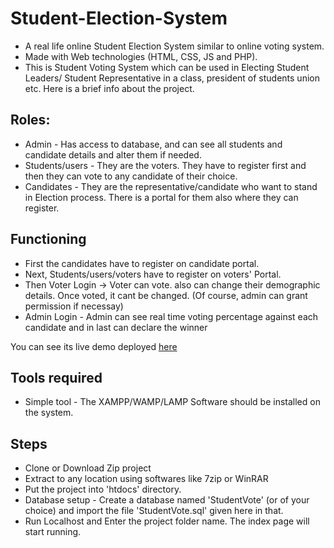 # Student-Election-System
<ul>
<li>A real life online Student Election System similar to online voting system.</li>
<li>Made with Web technologies (HTML, CSS, JS and PHP).</li>
<li>This is Student Voting System which can be used in Electing Student Leaders/ Student Representative in a class, president of students union etc. Here is a brief info about the project.</li>
</ul>

## Roles:
<ul>
<li>Admin - Has access to database, and can see all students and candidate details and alter them if needed. </li>
<li> Students/users - They are the voters. They have to register first and then they can vote to any candidate of their choice. </li>
<li> Candidates - They are the representative/candidate who want to stand in Election process. There is a portal for them also where they can register.</li>
</ul>

## Functioning
<ul>
<li>First the candidates have to register on candidate portal.</li>
<li>Next, Students/users/voters have to register on voters' Portal.</li>
<li>Then Voter Login -> Voter can vote. also can change their demographic details. Once voted, it cant be changed. (Of course, admin can grant permission if necessay)</li>
<li>Admin Login - Admin can see real time voting percentage against each candidate and in last can declare the winner</li>
</ul>
<p>You can see its live demo deployed <a href="http://hari.joomla.com/StudentVoting/">here</a></p>

## Tools required 
<ul>
<li>Simple tool - The XAMPP/WAMP/LAMP Software should be installed on the system. </li>
</ul>

## Steps
<ul>
<li>Clone or Download Zip project</li>
<li>Extract to any location using softwares like 7zip or WinRAR</li>
<li>Put the project into 'htdocs' directory.</li>
 <li> Database setup - Create a database named 'StudentVote' (or of your choice) and import the file 'StudentVote.sql' given here in that.
<li>Run Localhost and Enter the project folder name. The index page will start running.</li>
  </ul>
  
  

